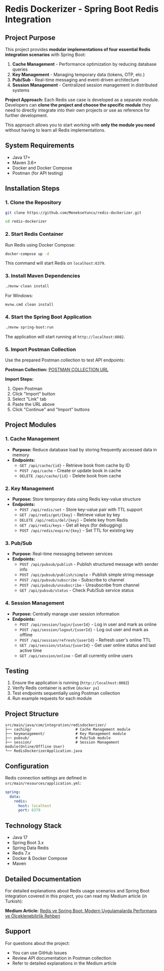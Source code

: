 # Redis Dockerizer - Spring Boot Redis Integration

## Project Purpose

This project provides **modular implementations of four essential Redis integration scenarios** with Spring Boot:

1. **Cache Management** - Performance optimization by reducing database queries
2. **Key Management** - Managing temporary data (tokens, OTP, etc.)
3. **Pub/Sub** - Real-time messaging and event-driven architecture
4. **Session Management** - Centralized session management in distributed systems

**Project Approach:** Each Redis use case is developed as a separate module. Developers can **clone the project and choose the specific module** they need to directly integrate into their own projects or use as reference for further development.

This approach allows you to start working with **only the module you need** without having to learn all Redis implementations.

## System Requirements

- Java 17+
- Maven 3.6+
- Docker and Docker Compose
- Postman (for API testing)

## Installation Steps

### 1. Clone the Repository

```bash
git clone https://github.com/MenekseYuncu/redis-dockerizer.git
```
```bash
cd redis-dockerizer
```

### 2. Start Redis Container

Run Redis using Docker Compose:

```bash
docker-compose up -d
```

This command will start Redis on `localhost:6379`.

### 3. Install Maven Dependencies

```bash
./mvnw clean install
```

For Windows:
```bash
mvnw.cmd clean install
```

### 4. Start the Spring Boot Application

```bash
./mvnw spring-boot:run
```

The application will start running at `http://localhost:8082`.

### 5. Import Postman Collection

Use the prepared Postman collection to test API endpoints:

**Postman Collection:** [POSTMAN COLLECTION URL](https://www.postman.com/menekse-3683/workspace/redis-dockerizer/collection/24190370-5f0f8ac6-13e0-4983-aa1a-d1fd770f2d3d?action=share&source=copy-link&creator=24190370)

**Import Steps:**
1. Open Postman
2. Click "Import" button
3. Select "Link" tab
4. Paste the URL above
5. Click "Continue" and "Import" buttons

## Project Modules

### 1. Cache Management
- **Purpose:** Reduce database load by storing frequently accessed data in memory
- **Endpoints:**
  - `GET /api/cache/{id}` - Retrieve book from cache by ID
  - `POST /api/cache` - Create or update book in cache
  - `DELETE /api/cache/{id}` - Delete book from cache

### 2. Key Management
- **Purpose:** Store temporary data using Redis key-value structure
- **Endpoints:**
  - `POST /api/redis/set` - Store key-value pair with TTL support
  - `GET /api/redis/get/{key}` - Retrieve value by key
  - `DELETE /api/redis/del/{key}` - Delete key from Redis
  - `GET /api/redis/keys` - Get all keys (for debugging)
  - `POST /api/redis/expire/{key}` - Set TTL for existing key


### 3. Pub/Sub
- **Purpose:** Real-time messaging between services
- **Endpoints:**
  - `POST /api/pubsub/publish` - Publish structured message with sender info
  - `POST /api/pubsub/publish/simple` - Publish simple string message
  - `POST /api/pubsub/subscribe` - Subscribe to channel
  - `POST /api/pubsub/unsubscribe` - Unsubscribe from channel
  - `GET /api/pubsub/status` -  Check Pub/Sub service status


### 4. Session Management
- **Purpose:** Centrally manage user session information
- **Endpoints:**
  - `POST /api/session/login/{userId}` - Log in user and mark as online
  - `POST /api/session/logout/{userId}` - Log out user and mark as offline
  - `POST /api/session/refresh/{userId}` - Refresh user's online TTL
  - `GET /api/session/status/{userId}` - Get user online status and last active time
  - `GET /api/session/online` - Get all currently online users


## Testing

1. Ensure the application is running (`http://localhost:8082`)
2. Verify Redis container is active (`docker ps`)
3. Test endpoints sequentially using Postman collection
4. Run example requests for each module

## Project Structure

```
src/main/java/com/integration/redisdockerizer/
├── caching/                    # Cache Management module
├── keymanagement/              # Key Management module  
├── pubsub/                     # Pub/Sub module
├── session/                    # Session Management module(Online/Offline User)
└── RedisDockerizerApplication.java
```

## Configuration

Redis connection settings are defined in `src/main/resources/application.yml`:

```yaml
spring:
  data:
    redis:
      host: localhost
      port: 6379
```

## Technology Stack

- Java 17
- Spring Boot 3.x
- Spring Data Redis
- Redis 7.x
- Docker & Docker Compose
- Maven

## Detailed Documentation

For detailed explanations about Redis usage scenarios and Spring Boot integration covered in this project, you can read my Medium article (in Turkish):

**Medium Article:** [Redis ve Spring Boot: Modern Uygulamalarda Performans ve Ölçeklenebilirlik Rehberi](https://medium.com/@menekseyuncu/redis-spring-boot-article)

## Support

For questions about the project:
- You can use GitHub Issues
- Review API documentation in Postman collection
- Refer to detailed explanations in the Medium article
